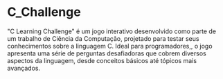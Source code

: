 # C_Challenge
"C Learning Challenge" é um jogo interativo desenvolvido como parte de um trabalho de Ciência da Computação, projetado para testar seus conhecimentos sobre a linguagem C. Ideal para programadores,, o jogo apresenta uma série de perguntas desafiadoras que cobrem diversos aspectos da linguagem, desde conceitos básicos até tópicos mais avançados.
